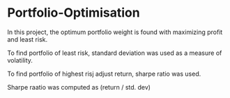 # Portfolio-Optimisation
In this project, the optimum portfolio weight is found with maximizing profit and least risk.

To find portfolio of least risk, standard deviation was used as a measure of volatility.

To find portfolio of highest risj adjust return, sharpe ratio was used. 

Sharpe raatio was computed as (return / std. dev)
